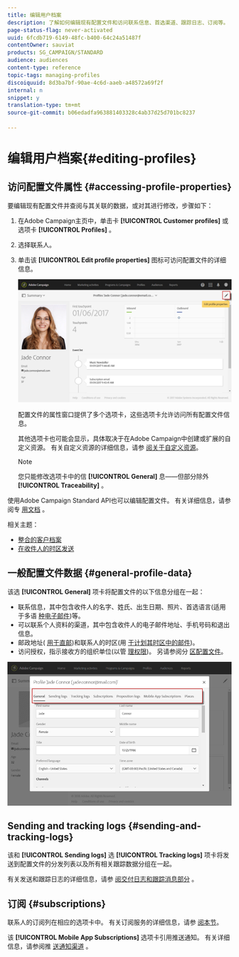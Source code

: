 ```yaml
---
title: 编辑用户档案
description: 了解如何编辑现有配置文件和访问联系信息、首选渠道、跟踪日志、订阅等。
page-status-flag: never-activated
uuid: 6fcdb719-6149-48fc-b400-64c24a51487f
contentOwner: sauviat
products: SG_CAMPAIGN/STANDARD
audience: audiences
content-type: reference
topic-tags: managing-profiles
discoiquuid: 8d3ba7bf-90ae-4c6d-aaeb-a48572a69f2f
internal: n
snippet: y
translation-type: tm+mt
source-git-commit: b06edadfa963881403328c4ab37d25d701bc8237

---
```



# 编辑用户档案{#editing-profiles}

## 访问配置文件属性 {#accessing-profile-properties}

要编辑现有配置文件并查阅与其关联的数据，或对其进行修改，步骤如下：

1. 在Adobe Campaign主页中，单击卡 **[!UICONTROL Customer profiles]** 或选项卡 **[!UICONTROL Profiles]** 。
1. 选择联系人。
1. 单击该 **[!UICONTROL Edit profile properties]** 图标可访问配置文件的详细信息。

   ![](assets/profile_creation2.png)

   配置文件的属性窗口提供了多个选项卡，这些选项卡允许访问所有配置文件信息。

   其他选项卡也可能会显示，具体取决于在Adobe Campaign中创建或扩展的自定义资源。 有关自定义资源的详细信息，请参 [阅关于自定义资源](../../developing/using/data-model-concepts.md)。

   >[!NOTE]
   >
   >您只能修改选项卡中的信 **[!UICONTROL General]** 息——但部分除外 **[!UICONTROL Traceability]** 。

使用Adobe Campaign Standard API也可以编辑配置文件。 有关详细信息，请参阅专 [用文档](../../api/using/managing-profiles.md) 。

相关主题：

* [整合的客户档案](../../audiences/using/integrated-customer-profile.md)
* [在收件人的时区发送](../../sending/using/sending-messages-at-the-recipient-s-time-zone.md)

## 一般配置文件数据 {#general-profile-data}

该选 **[!UICONTROL General]** 项卡将配置文件的以下信息分组在一起：

* 联系信息，其中包含收件人的名字、姓氏、出生日期、照片、首选语言(适用于多语 [种电子邮件](../../channels/using/creating-a-multilingual-email.md))等。
* 可以联系个人资料的渠道，其中包含收件人的电子邮件地址、手机号码和退出信息。
* 邮政地址( [用于直邮](../../channels/using/about-direct-mail.md))和联系人的时区(用 [于计划其时区中的邮件](../../sending/using/sending-messages-at-the-recipient-s-time-zone.md))。
* 访问授权，指示接收方的组织单位(以管 [理权限](../../administration/using/about-access-management.md))。 另请参阅分 [区配置文件](../../administration/using/organizational-units.md#partitioning-profiles)。

![](assets/profile_creation4.png)

## Sending and tracking logs {#sending-and-tracking-logs}

该和 **[!UICONTROL Sending logs]** 选 **[!UICONTROL Tracking logs]** 项卡将发送到配置文件的分发列表以及所有相关跟踪数据分组在一起。

有关发送和跟踪日志的详细信息，请参 [阅交付日志](../../sending/using/monitoring-a-delivery.md#delivery-logs)[和跟踪消息部分](../../sending/using/tracking-messages.md) 。

## 订阅 {#subscriptions}

联系人的订阅列在相应的选项卡中。 有关订阅服务的详细信息，请参 [阅本节](../../audiences/using/about-subscriptions.md)。

该 **[!UICONTROL Mobile App Subscriptions]** 选项卡引用推送通知。 有关详细信息，请参阅推 [送通知渠道](../../channels/using/about-push-notifications.md) 。
